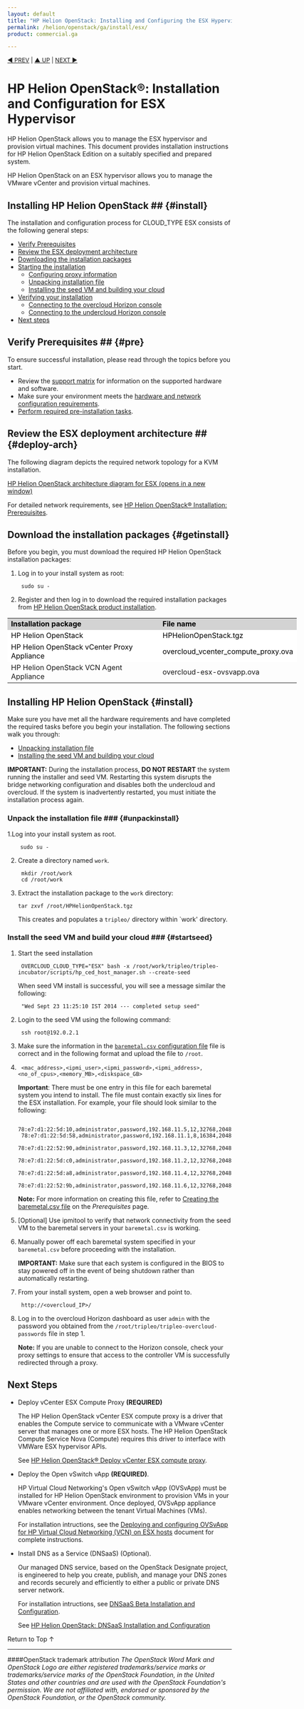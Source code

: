 ```yaml
---
layout: default
title: "HP Helion OpenStack: Installing and Configuring the ESX Hypervisor"
permalink: /helion/openstack/ga/install/esx/
product: commercial.ga

---
```

<!--UNDER REVISION-->


<script>

function PageRefresh {
onLoad="window.refresh"
}

PageRefresh();

</script>

<p style="font-size: small;"> <a href="/helion/openstack/install/vsa/">&#9664; PREV</a> | <a href="/helion/openstack/install-overview/">&#9650; UP</a> | <a href="/helion/openstack/install/ovsvapp/">NEXT &#9654;</a> </p>

# HP Helion OpenStack&reg;: Installation and Configuration for ESX Hypervisor

HP Helion OpenStack allows you to manage the ESX hypervisor and provision virtual machines. This document provides installation instructions for HP Helion OpenStack Edition on a suitably specified and prepared system.

HP Helion OpenStack on an ESX hypervisor allows you to manage the VMware vCenter and provision virtual machines.

## Installing HP Helion OpenStack ## {#install}

The installation and configuration process for CLOUD_TYPE ESX consists of the following general steps:

* [Verify Prerequisites](#pre)
* [Review the ESX deployment architecture](#deploy-arch)
* [Downloading the installation packages](#getinstall)
* [Starting the installation](#install)
   * [Configuring proxy information](#proxy)
   * [Unpacking installation file](#unpackinstall)
   * [Installing the seed VM and building your cloud](#startseed)
* [Verifying your installation](#verifying-your-installation)
   * [Connecting to the overcloud Horizon console](#connectconsole)
   * [Connecting to the undercloud Horizon console](#monitoring)
* [Next steps](#next-steps) 

## Verify Prerequisites ## {#pre}

To ensure successful installation, please read through the topics before you start.

* Review the [support matrix](/helion/openstack/ga/support-matrix/) for information on the supported hardware and software.
* Make sure your environment meets the [hardware and network configuration requirements](/helion/openstack/ga/install/prereqs/). 
* [Perform required pre-installation tasks](/helion/openstack/ga/install/prereqs/).

## Review the ESX deployment architecture ## {#deploy-arch}

The following diagram depicts the required network topology for a KVM installation.

<a href="javascript:window.open('/content/documentation/media/topology_esx.png','_blank','toolbar=no,menubar=no,resizable=yes,scrollbars=yes')">HP Helion OpenStack architecture diagram for ESX (opens in a new window)</a>

For detailed network requirements, see [HP Helion OpenStack&#174; Installation: Prerequisites](/helion/openstack/ga/install/prereqs/#network_prepare).


## Download the installation packages {#getinstall}
Before you begin, you must download the required HP Helion OpenStack installation packages:

1. Log in to your install system as root:

		sudo su -

2. Register and then log in to download the required installation packages from [HP Helion OpenStack product installation](https://helion.hpwsportal.com/#/Product/%7B%22productId%22%3A%221247%22%7D/Show).

<table style="text-align: left; vertical-align: top; width:650px;">
	
<tr style="background-color: lightgrey; color: black;">
	
<td><b> Installation package </b></td><td><b>File name</b></td>
<tr style="background-color: white; color: black;">
 <td>HP Helion OpenStack</td><td>HPHelionOpenStack.tgz</td></tr>
<tr style="background-color: white; color: black;">
 <td>HP Helion OpenStack vCenter Proxy Appliance</td><td>overcloud_vcenter_compute_proxy.ova</td></tr>
 <td>HP Helion OpenStack VCN Agent Appliance</td><td>overcloud-esx-ovsvapp.ova</td></tr>

</table>


## Installing HP Helion OpenStack {#install}

Make sure you have met all the hardware requirements and have completed the required tasks before you begin your installation. The following sections walk you through:

* [Unpacking installation file](#unpackinstall)
* [Installing the seed VM and building your cloud](#startseed)

**IMPORTANT:** During the installation process, **DO NOT RESTART** the system running the installer and seed VM. Restarting this system disrupts the bridge networking configuration and disables both the undercloud and overcloud. If the system is inadvertently restarted, you must initiate the installation process again.

### Unpack the installation file ### {#unpackinstall}

1.Log into your install system as root.

		sudo su -

2. Create a directory named `work`.

		mkdir /root/work
		cd /root/work

3.  Extract the installation package to the `work` directory:

		tar zxvf /root/HPHelionOpenStack.tgz

	This creates and populates a `tripleo/` directory within `work' directory.

### Install the seed VM and build your cloud ### {#startseed}

1. Start the seed installation

		OVERCLOUD_CLOUD_TYPE="ESX" bash -x /root/work/tripleo/tripleo-incubator/scripts/hp_ced_host_manager.sh --create-seed

	When seed VM install is successful, you will see a message similar the following:

		"Wed Sept 23 11:25:10 IST 2014 --- completed setup seed"

2. Login to the seed VM using the following command:

		ssh root@192.0.2.1

3. Make sure the information in the [`baremetal.csv` configuration file](/helion/openstack/ga/install/prereqs/#csv/) file is correct and in the following format and upload the file to `/root`.
4. 
		<mac_address>,<ipmi_user>,<ipmi_password>,<ipmi_address>,<no_of_cpus>,<memory_MB>,<diskspace_GB>

	**Important**: There must be one entry in this file for each baremetal system you intend to install. The file must contain exactly six lines for the ESX installation. For example, your file should look similar to the following:

		78:e7:d1:22:5d:10,administrator,password,192.168.11.5,12,32768,2048
		78:e7:d1:22:5d:58,administrator,password,192.168.11.1,8,16384,2048
		78:e7:d1:22:52:90,administrator,password,192.168.11.3,12,32768,2048
		78:e7:d1:22:5d:c0,administrator,password,192.168.11.2,12,32768,2048
		78:e7:d1:22:5d:a8,administrator,password,192.168.11.4,12,32768,2048
		78:e7:d1:22:52:9b,administrator,password,192.168.11.6,12,32768,2048
    
	**Note:** For more information on creating this file, refer to [Creating the baremetal.csv file](/helion/openstack/ga/install/prereqs/#req-info) on the *Prerequisites* page.

4. [Optional] Use ipmitool to verify that network connectivity from the seed VM to the baremetal servers in your `baremetal.csv` is working.

5. Manually power off each baremetal system specified in your `baremetal.csv` before proceeding with the installation. 
    
	**IMPORTANT:** Make sure that each system is configured in the BIOS to stay powered off in the event of being shutdown rather than automatically restarting.

	<!-- Remove per Divakar??
	6. Release floating IP addresses for networking.

	***QUESTION: More info needed on how to determine the IP range??***

	By default, the installation creates a pool of floating IP addresses that you can assign to virtual machines. However, the HP Virtual Cloud Networking's Open vSwitch vApp (OVSvApp) required by the ESX environment requires a block of IP addresses. You create more IP addresses for OVSvApp by restricting the number of floating IP addresses created.

	By default, the floating IP range is between 192.0.2.129 - 192.0.2.254. You can shrink the range by exporting the following variables:

		# export FLOATING_START=<Start IP Address>
		# export FLOATING_END=<End IP Address>

	**Note:** If the above settings are changed, set the 'NeutronPublicInterfaceDefaultRoute' variable to the actual gateway for the customized IP range. 
-->

7. Set `OVERCLOUD_NTP_SERVER` to the IP address of the NTP server accessible on the public interface for overcloud hosts. 

	To set this variable:

		export OVERCLOUD_NTP_SERVER=<IP_address>

8. Set `UNDERCLOUD_NTP_SERVER` to the IP address of the NTP server accessible on the public interface for undercloud hosts. 

	To set this variable:

		export UNDERCLOUD_NTP_SERVER=<IP_address>


9. Set the IP address of the customer router in your network.

	To set this variable:

		export CUSTOMER_ROUTER_IP=<IP_address>

	For detailed network requirements, see [HP Helion OpenStack&#174; Installation: Prerequisites](/helion/openstack/ga/install/prereqs/#network_prepare).

10. Set the `OVERCLOUD_CLOUD_TYPE` to ESX

	To set this variable:

		export OVERCLOUD_CLOUD_TYPE="ESX"

11. Use the following commands to set environment variables

	To set these variables:

		export PROVIDER_NETWORK="192.168.10.0/24"
		export OVERCLOUD_VIRTUAL_INTERFACE=br-ex
		export OVERCLOUD_CONTROL_VIRTUAL_ROUTER_ID="101"
		export VLAN_RANGE="200:300"

	**Where:**
	
	- `PROVIDER_NETWORK` is the ESX Management Network
	- `OVERCLOUD_VIRTUAL_INTERFACE` is the keep alive interface for HA 
	- `OVERCLOUD_CONTROL_VIRTUAL_ROUTER_ID` is a unique identifier. If you plan to run multiple installations of HP Helion OpenStack on the same network, each installation must be configured with a unique ID. The default value, if unset, is 51.  HP Helion OpenStack uses keepalived to manage virtual IPs. keepalived uses these unique IDs to synchronise its activities.
	- `VLAN_RANGE` is the tenant networks allocation range 

	**For example**:

		export FLOATING_START=192.0.2.129
		export FLOATING_END=192.0.2.200
		export OVERCLOUD_NTP_SERVER="16.110.135.123"
		export UNDERCLOUD_NTP_SERVER="16.110.135.123"
		export OVERCLOUD_CLOUD_TYPE="ESX"
		export PROVIDER_NETWORK="192.168.10.0/24"
		export CUSTOMER_ROUTER_IP="192.168.10.1"
		export OVERCLOUD_VIRTUAL_INTERFACE=eth0
		export OVERCLOUD_CONTROL_VIRTUAL_ROUTER_ID="101"
		export VLAN_RANGE="200:300"

12. Install and configure the undercloud and overcloud, run the following command from /root. 

		bash -x /root/tripleo/tripleo-incubator/scripts/hp_ced_installer.sh

	If your installation is successful, a message similar to the following is displayed:
 
		"HP - completed - Tue Apr 22 16:20:20 UTC 2014"

## Verify your installation {#verifying-your-installation}

To verify that the installation is successful, connect to the HP Helion OpenStack dashboard and the undercloud dashboard as follows.

### Connect to the undercloud Horizon console ### {#monitoring}

Make sure you can access the undercloud Horizon dashboard. To do this, follow the steps below:

1. From the seed, run the following command.

		. /root/stackrc

2. Assign the undercloud IP address to a variable.

		UNDERCLOUD_IP=$(nova list | awk '/\| undercloud/{print $12}' | sed 's/ctlplane=//'); echo $UNDERCLOUD_IP

3. Determine the undercloud IP from the output of step 2 using the following command. It is in the last line returned.
  
		echo ${UNDERCLOUD_IP}

4. Obtain the undercloud admin password using the following command:

		UNDERCLOUD_ADMIN_PASSWORD=$(grep UNDERCLOUD_ADMIN_PASSWORD /root/tripleo/tripleo-undercloud-passwords | sed 's/UNDERCLOUD_ADMIN_PASSWORD=//'); echo $UNDERCLOUD_ADMIN_PASSWORD

5. From your install system, open a web browser and point to:

		http://<undercloud_IP>

6. Log in as user 'admin' with the admin password from step 4.

### Connect to the overcloud Horizon console ### {#connectconsole}

Make sure you can access the overcloud Horizon dashboard. To do this, follow the steps below:

1. From the seed, export the undercloud passwords.

		. /root/tripleo/tripleo-overcloud-passwords

2. Export the undercloud users.

		TE_DATAFILE=/root/tripleo/ce_env.json . /root/tripleo/tripleo-incubator/overcloudrc

3. Assign the overcloud IP address to a variable.

		OVERCLOUD_IP=$(jq '.overcloud.endpointhost' /root/tripleo/ce_env.json)

	<!-- Remove per Divaker
	4. With the IP address and root password, log in as the main user, root using the following command 

		ssh root@${DEMO_IP}

	If the optional second network was configured, the overcloud controller IP is the value set for `NeutronPublicInterfaceIP`. -->

5. From your install system, open a web browser and point to.

		http://<overcloud_IP>/

6. Log in to the overcloud Horizon dashboard as user `admin` with the password you obtained from the `/root/tripleo/tripleo-overcloud-passwords` file in step 1.


	**Note:** If you are unable to connect to the Horizon console, check your proxy settings to ensure that access to the controller VM is successfully redirected through a proxy.

## Next Steps

- Deploy vCenter ESX Compute Proxy **(REQUIRED)**

	The HP Helion OpenStack vCenter ESX compute proxy is a driver that enables the Compute service to communicate with a VMware vCenter server that manages one or more ESX hosts. The HP Helion OpenStack Compute Service Nova (Compute) requires this driver to interface with VMWare ESX hypervisor APIs.

	See [HP Helion OpenStack&#174; Deploy vCenter ESX compute proxy](/helion/openstack/ga/install/esx/proxy/).

- Deploy the Open vSwitch vApp **(REQUIRED)**. 

	HP Virtual Cloud Networking's Open vSwitch vApp (OVSvApp) must be installed for HP Helion OpenStack environment to provision VMs in your VMware vCenter environment. Once deployed, OVSvApp appliance enables networking between the tenant Virtual Machines (VMs).

	For installation intructions, see the [Deploying and configuring OVSvApp for HP Virtual Cloud Networking (VCN) on ESX hosts](/helion/openstack/ga/install/ovsvapp/) document for complete instructions. 

- Install DNS as a Service (DNSaaS) (Optional).

	Our managed DNS service, based on the OpenStack Designate project, is engineered to help you create, publish, and manage your DNS zones and records securely and efficiently to either a public or private DNS server network.

	For installation intructions, see [DNSaaS Beta Installation and Configuration](/helion/openstack/install/dnsaas/).

	See [HP Helion OpenStack: DNSaaS Installation and Configuration](/helion/openstack/ga/install/dnsaas/)

<a href="#top" style="padding:14px 0px 14px 0px; text-decoration: none;"> Return to Top &#8593; </a>

----
####OpenStack trademark attribution
*The OpenStack Word Mark and OpenStack Logo are either registered trademarks/service marks or trademarks/service marks of the OpenStack Foundation, in the United States and other countries and are used with the OpenStack Foundation's permission. We are not affiliated with, endorsed or sponsored by the OpenStack Foundation, or the OpenStack community.*


